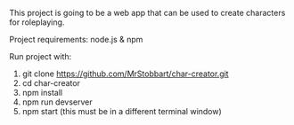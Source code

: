 This project is going to be a web app that can be used to create characters for roleplaying.

Project requirements: node.js & npm

Run project with:
1. git clone https://github.com/MrStobbart/char-creator.git
2. cd char-creator
3. npm install
4. npm run devserver
5. npm start (this must be in a different terminal window)
